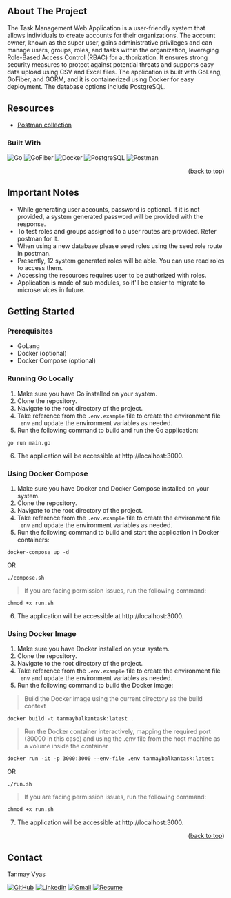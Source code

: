 <!-- ABOUT THE PROJECT -->

## About The Project

The Task Management Web Application is a user-friendly system that allows individuals to create accounts for their organizations. The account owner, known as the super user, gains administrative privileges and can manage users, groups, roles, and tasks within the organization, leveraging Role-Based Access Control (RBAC) for authorization. It ensures strong security measures to protect against potential threats and supports easy data upload using CSV and Excel files. The application is built with GoLang, GoFiber, and GORM, and it is containerized using Docker for easy deployment. The database options include PostgreSQL.

## Resources

- [Postman collection](https://warped-eclipse-990288.postman.co/workspace/b96e819e-4478-42e8-9999-dd0a4efe4053)

### Built With

![Go](https://img.shields.io/badge/go-%2300ADD8.svg?style=for-the-badge&logo=go&logoColor=white)
![GoFiber](https://img.shields.io/badge/gofiber-%2300ADD8.svg?style=for-the-badge&logo=go&logoColor=white)
![Docker](https://img.shields.io/badge/docker-%230db7ed.svg?style=for-the-badge&logo=docker&logoColor=white)
![PostgreSQL](https://img.shields.io/badge/PostgreSQL-316192?style=for-the-badge&logo=postgresql&logoColor=white)
![Postman](https://img.shields.io/badge/Postman-FF6C37?style=for-the-badge&logo=Postman&logoColor=white)

<p align="right">(<a href="#readme-top">back to top</a>)</p>

<!-- GETTING STARTED -->

## Important Notes

- While generating user accounts, password is optional. If it is not provided, a system generated password will be provided with the response.
- To test roles and groups assigned to a user routes are provided. Refer postman for it.
- When using a new database please seed roles using the seed role route in postman.
- Presently, 12 system generated roles will be able. You can use read roles to access them.
- Accessing the resources requires user to be authorized with roles.
- Application is made of sub modules, so it'll be easier to migrate to microservices in future.

## Getting Started

### Prerequisites

- GoLang
- Docker (optional)
- Docker Compose (optional)

### Running Go Locally

1. Make sure you have Go installed on your system.
2. Clone the repository.
3. Navigate to the root directory of the project.
4. Take reference from the `.env.example` file to create the environment file `.env` and update the environment variables as needed.
5. Run the following command to build and run the Go application:

```
go run main.go
```

6. The application will be accessible at http://localhost:3000.

### Using Docker Compose

1. Make sure you have Docker and Docker Compose installed on your system.
2. Clone the repository.
3. Navigate to the root directory of the project.
4. Take reference from the `.env.example` file to create the environment file `.env` and update the environment variables as needed.
5. Run the following command to build and start the application in Docker containers:

```
docker-compose up -d
```

OR

```
./compose.sh
```

> If you are facing permission issues, run the following command:

```
chmod +x run.sh
```

6. The application will be accessible at http://localhost:3000.

### Using Docker Image

1. Make sure you have Docker installed on your system.
2. Clone the repository.
3. Navigate to the root directory of the project.
4. Take reference from the `.env.example` file to create the environment file `.env` and update the environment variables as needed.
5. Run the following command to build the Docker image:

> Build the Docker image using the current directory as the build context

```
docker build -t tanmaybalkantask:latest .
```

> Run the Docker container interactively, mapping the required port (30000 in this case)
> and using the .env file from the host machine as a volume inside the container

```
docker run -it -p 3000:3000 --env-file .env tanmaybalkantask:latest
```

OR

```
./run.sh
```

> If you are facing permission issues, run the following command:

```
chmod +x run.sh
```

7. The application will be accessible at http://localhost:3000.

<p align="right">(<a href="#readme-top">back to top</a>)</p>

<!-- CONTACT -->

## Contact

Tanmay Vyas

[![GitHub](https://img.shields.io/badge/github-%23121011.svg?style=for-the-badge&logo=github&logoColor=white)](https://github.com/Tanmay000009)
[![LinkedIn](https://img.shields.io/badge/linkedin-%230077B5.svg?style=for-the-badge&logo=linkedin&logoColor=white)](https://www.linkedin.com/in/tanmay-vyas-09/)
[![Gmail](https://img.shields.io/badge/Gmail-D14836?style=for-the-badge&logo=gmail&logoColor=white)](mailto:tanmayvyas09@gmail.com)
[![Resume](https://img.shields.io/badge/Resume-000000?style=for-the-badge&logo=read-the-docs&logoColor=white)](https://drive.google.com/file/d/1lkfmeqseeSwK1GlJHEblz2ZuYzdNBRhm/view?usp=drive_link)
